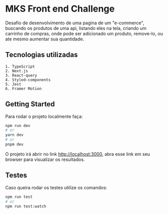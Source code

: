 # MKS Front end Challenge

Desafio de desenvolvimento de uma pagina de um "e-commerce", buscando os produtos de uma api, listando eles na tela, criando um carrinho de compras, onde pode ser adicionado um produto, remove-lo, ou ate mesmo aumentar sua quantidade.

## Tecnologias utilizadas

    1. TypeScript
    2. Next.js
    3. React-query
    4. Styled-components
    5. Jest
    6. Framer Motion

## Getting Started

Para rodar o projeto localmente faça:

```bash
npm run dev
# or
yarn dev
# or
pnpm dev
```

O projeto irá abrir no link [http://localhost:3000](http://localhost:3000), abra esse link em seu browser para visualizar os resultados.

## Testes

Caso queira rodar os testes utilize os comandos:

```bash
npm run test
# or
npm run test:watch
```
